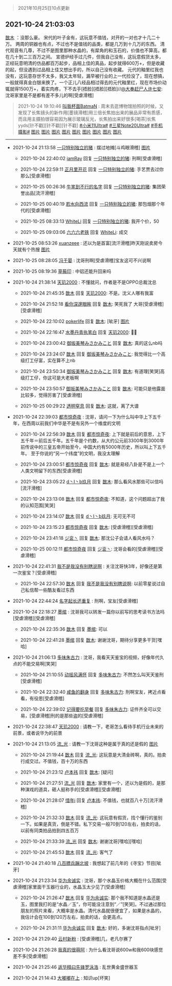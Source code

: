 > 2021年10月25日10点更新
<link rel="stylesheet" href="https://cdn.jsdelivr.net/gh/taotie6/sampleJSON@main/css/photo_show.css">
<meta name="referrer" content="no-referrer" />


 ## 2021-10-24 21:03:03 

 [㪚木](https://www.coolapk.com/feed/30923967?shareKey=ZDI3ODA5MmI3YzE0NjE3NTVhNGE~) ：没那么豪。
宋代的叶子金有，这玩意不值钱，对开的一对也才十几二十万。
两周的铜器也有点，不过也不是值钱的品类，都是几万到十几万的东西。
清代观音有几尊，不过不是图里那种水晶的，有犀角的和玉石的，价值也不算高，都在几十到二三百万之间。
宣德炉经手过几件，但我自己没有，这玩意假货太多<!--break-->，正经玩意明清的仿品都百万起步，品相上佳的真品，起步就得600万+，但是收藏的起，但没遇到过品相上佳又想出手的，所以自己没有收藏。
元代的釉里红我也没有，这玩意存世不太多，我又太年轻，漏早被行业的上一代捡没了，现在想搞，一般就得真金白银来换了。一个正儿八经品相过得去的元代釉里红，现在市场价动辄就得1500万+，着实肉疼，下不去手[捂脸][捂脸][捂脸]//<a class="feed-link-uname" href="/u/大奉赶尸人许七安">@大奉赶尸人许七安</a>:沈哥家里是不是都有差不多儿的啊[受虐滑稽] 

<div class="album">
</div>

> 2021-10-24 19:10:46 
> [叫我杯面BatmaN](https://www.coolapk.com/feed/30921473?shareKey=ODI5NzY3ZjI4NGViNjE3NTVhNGE~) : 周末去逛博物馆拍照的时候，又发现了长焦镜头的新作用[墨镜滑稽]用三倍长焦拍出来的展品非常有质感，而且用主摄拍很容易因为展示玻璃反光，长焦拍出来好很多[喝茶]长焦yyds[针不戳][针不戳][针不戳] <a class="feed-link-tag" href="/t/小米11Ultra?type=0">#小米11Ultra#</a> <a class="feed-link-tag" href="/t/三星Note20Ultra?type=0">#三星Note20Ultra#</a> <a class="feed-link-tag" href="/t/手机摄影?type=0">#手机摄影#</a> 
[图片](http://image.coolapk.com/feed/2021/1024/19/1850755_4c81335d_3842_8029@3273x2455.jpeg)
[图片](http://image.coolapk.com/feed/2021/1024/19/1850755_15e173b1_3842_8031@3325x2494.jpeg)
[图片](http://image.coolapk.com/feed/2021/1024/19/1850755_bc52388d_3842_8033@3325x2494.jpeg)
[图片](http://image.coolapk.com/feed/2021/1024/19/1850755_32d5aabc_3842_8035@3052x2289.jpeg)
[图片](http://image.coolapk.com/feed/2021/1024/19/1850755_d1128a3e_3842_8037@3324x2493.jpeg)
[图片](http://image.coolapk.com/feed/2021/1024/19/1850755_b43e66d6_3842_8039@2494x3325.jpeg)
[图片](http://image.coolapk.com/feed/2021/1024/19/1850755_ec441d64_3842_8041@3325x2494.jpeg)
[图片](http://image.coolapk.com/feed/2021/1024/19/1850755_9195c6e5_3842_8043@2494x3325.jpeg)
[图片](http://image.coolapk.com/feed/2021/1024/19/1850755_62b55f3b_3842_8056@3325x2494.jpeg)

 ------- 

- 2021-10-24 21:13:58 [一只特别独立的猪](uid=3908917) : 摆过地摊[斗鸡眼滑稽] [图片](http://image.coolapk.com/feed/2021/1024/21/3908917_1dea5ca4_1232_4768@1600x2134.jpeg)

    - 2021-10-24 22:40:02 [iamRay](uid=895867) 回复 [一只特别独立的猪](uid=3908917): 刑啊[受虐滑稽] 

    - 2021-10-24 22:59:11 [正月里开花](uid=1789461) 回复 [一只特别独立的猪](uid=3908917): 手艺贾去过你那么[受虐滑稽] 

    - 2021-10-25 00:26:36 [牛笔到不行的名字](uid=2374460) 回复 [一只特别独立的猪](uid=3908917): 集团荣誉出品[流汗滑稽] 

    - 2021-10-25 00:40:19 [若水向西流](uid=1707033) 回复 [一只特别独立的猪](uid=3908917): 那包烟那个年代的[受虐滑稽] 

    - 2021-10-25 08:33:13 [WhiteLi](uid=1895176) 回复 [一只特别独立的猪](uid=3908917): 我开个价，50 

    - 2021-10-25 09:03:06 [六六六老铁](uid=1165265) 回复 [WhiteLi](uid=1895176): 成交 

- 2021-10-25 08:53:26 [xuanzeee](uid=1362965) : 还以为是首富[流汗滑稽]昨天刚说卖房今天就有个热搜 [图片](http://image.coolapk.com/feed/2021/1025/08/1362965_3205_4579@828x1793.jpg)

- 2021-10-25 08:28:05 [冯于晏](uid=2980763) : 沈哥刑啊[受虐滑稽]宝友这可不兴说啊 

- 2021-10-25 08:19:36 [草莓印](uid=2235475) : 中铝还能升回来吗 

- 2021-10-24 21:38:14 [天玑2000](uid=7131038) : 不懂就问，作者是不是OPPO总裁沈总 

    - 2021-10-24 21:45:35 [㪚木](uid=1081091) 回复 [天玑2000](uid=7131038): 不是。沈义人哪有我富 

    - 2021-10-24 21:52:18 [看你深邃眼眸](uid=2072991) 回复 [㪚木](uid=1081091): 笑死我了 大哥[受虐滑稽][受虐滑稽] 

    - 2021-10-24 22:10:02 [pokerlife](uid=575409) 回复 [㪚木](uid=1081091): [呲牙] [图片](http://image.coolapk.com/feed/2021/1024/22/575409_2b355fe2_4596_3069@750x774.jpeg)

    - 2021-10-24 22:16:47 [水墨丹青执笔白](uid=3060746) 回复 [天玑2000](uid=7131038): 🤣🤣 

    - 2021-10-24 23:00:42 [御坂美琴みさかみこと](uid=2289651) 回复 [㪚木](uid=1081091): 真的这么nb吗 

    - 2021-10-24 23:24:07 [㪚木](uid=1081091) 回复 [御坂美琴みさかみこと](uid=2289651): 我觉得比一个高级打工仔富，实在算不上nb 

    - 2021-10-24 23:50:34 [御坂美琴みさかみこと](uid=2289651) 回复 [㪚木](uid=1081091): 有道理[笑哭]高级打工仔，你这可是大老板啊 

    - 2021-10-24 23:50:57 [御坂美琴みさかみこと](uid=2289651) 回复 [㪚木](uid=1081091): 可能只是他露面比较多，觉得厉害了[受虐滑稽] 

    - 2021-10-25 00:29:22 [透明窒息](uid=2443616) 回复 [㪚木](uid=1081091): 这就，离了大谱 

- 2021-10-24 22:39:03 [都市惊奇夜](uid=1326128) : 沈哥，请问一下为什么叫中华上下五千年，在西周以前我们中华是不是有另外一个维度的文明 

    - 2021-10-24 22:56:39 [㪚木](uid=1081091) 回复 [都市惊奇夜](uid=1326128): 上下就是前后的意思，上下五千年＝前后五千年。五千年是个约数，从大约公元前3300年到3000年前传说中的三皇五帝开始至今，中国大约有5000年历史，所以叫上下五千年。
至于你说的“另一个纬度”的文明，我没太理解 

    - 2021-10-24 23:00:51 [都市惊奇夜](uid=1326128) 回复 [㪚木](uid=1081091): 就是易经八卦是不是上一个人类文明留下的东西[受虐滑稽] 

    - 2021-10-24 23:05:22 [d丶I丶b玖月](uid=2952537) 回复 [㪚木](uid=1081091): 那么看风水那些可以信吗[流汗滑稽] 

    - 2021-10-24 23:13:08 [㪚木](uid=1081091) 回复 [都市惊奇夜](uid=1326128): 不知道，这个问题超出了我的认知范围[笑哭] 

    - 2021-10-24 23:14:07 [㪚木](uid=1081091) 回复 [d丶I丶b玖月](uid=2952537): 无可无不可 

    - 2021-10-24 23:15:23 [都市惊奇夜](uid=1326128) 回复 [㪚木](uid=1081091): [受虐滑稽][受虐滑稽] 

    - 2021-10-24 23:41:18 [ジ衮丶](uid=494451) 回复 [㪚木](uid=1081091): 那沈公子会请人看风水吗？ 

    - 2021-10-25 00:12:11 [都市惊奇夜](uid=1326128) 回复 [ジ衮丶](uid=494451): 沈哥会看的[受虐滑稽][受虐滑稽] 

- 2021-10-24 22:41:31 [我不是我没有别瞎说啊](uid=2231912) : 关注沈哥快3年，好像还是第一次鉴宝？[受虐滑稽] 

    - 2021-10-24 22:57:30 [㪚木](uid=1081091) 回复 [我不是我没有别瞎说啊](uid=2231912): 以前零星说过自己私信帮一些酷友看过东西 

- 2021-10-24 22:44:24 [名字起长还重复](uid=485854) : 刑啊，宝友[受虐滑稽] 

- 2021-10-24 22:18:27 [墨绾](uid=696193) : 沈哥我可以转发一篇你以前写的思考读书方法吗[受虐滑稽][受虐滑稽] 

    - 2021-10-24 22:35:36 [㪚木](uid=1081091) 回复 [墨绾](uid=696193): 可以 

    - 2021-10-24 22:41:28 [墨绾](uid=696193) 回复 [㪚木](uid=1081091): 谢谢沈哥，期待分享更多干货[嘿哈] 

- 2021-10-24 21:06:13 [多味朱古力](uid=1614110) : 沈哥，我看天天鉴宝的视频，好像年代久点的不能交易啊[笑哭] 

    - 2021-10-24 21:10:55 [动摇风满怀](uid=2908614) 回复 [多味朱古力](uid=1614110): 不然怎么叫天天鉴刑[受虐滑稽] 

    - 2021-10-24 22:32:40 [咸鱼的翻身](uid=3945270) 回复 [多味朱古力](uid=1614110): 刑啊宝友，拷近点看看，有役思[受虐滑稽] 

    - 2021-10-24 22:39:02 [记得要吃早餐](uid=4374824) 回复 [多味朱古力](uid=1614110): 证件齐全可以交易，[受虐滑稽]刑的是那些盗的[受虐滑稽] 

- 2021-10-24 22:38:47 [天玑2000](uid=7131038) : 请教一下，老哥怎么看待手机行业未来的前景，或者说华为的前景 

- 2021-10-24 21:13:05 [流_光](uid=1451285) : 请教一下沈哥这种是属于真的还是假的 [图片](http://image.coolapk.com/feed/2021/1024/21/1451285_1185_2387@641x606.jpg)

    - 2021-10-24 21:19:44 [㪚木](uid=1081091) 回复 [流_光](uid=1451285): 这玩意是大清金砖啊，真的。拍卖行成交过。不值钱，百十万的东西 

    - 2021-10-24 21:23:12 [卢本祎](uid=2851774) 回复 [㪚木](uid=1081091): [疑问] 

    - 2021-10-24 21:27:51 [流_光](uid=1451285) 回复 [㪚木](uid=1081091): 家里有一个，还以为是假的，是那种演戏的道具，砸人挺称手的[受虐滑稽][受虐滑稽] 

    - 2021-10-24 21:28:07 [惜年i](uid=1949102) 回复 [卢本祎](uid=2851774): 不值钱，也就百八十万[流汗滑稽] 

    - 2021-10-24 21:32:33 [㪚木](uid=1081091) 回复 [流_光](uid=1451285): 这玩意有假货，找个懂行的鉴别一下。如果是真货，倒是不错。私下交易一般70到120左右，拍卖的话，以前有同类拍品拍到四五百万 

    - 2021-10-24 21:33:39 [流_光](uid=1451285) 回复 [㪚木](uid=1081091): 谢谢沈哥[嘿哈][嘿哈] 

    - 2021-10-24 21:45:53 [㪚木](uid=1081091) 回复 [流_光](uid=1451285): 客气了 

- 2021-10-24 21:40:18 [八百膘兵蹦北坡](uid=1105274) : 我想起了前几年的《寻宝》节目[呲牙] 

- 2021-10-24 21:23:34 [华为余诚实](uid=1792952) : 沈哥，那个水晶玉价格大概在什么范围[受虐滑稽]家里面干玉器行业的，水晶玉太少见了[受虐滑稽] 

    - 2021-10-24 21:26:47 [㪚木](uid=1081091) 回复 [华为余诚实](uid=1792952): 那个我不知道是水晶还是玉，图里我打的是“水晶／玉”，你可能没注意到“／”[笑哭]。不过通过那位朋友的照片来看，大概率是水晶。清代水晶就很便宜了，如果是水晶的，我估计会在100到120万左右，拍卖的话，会更高点。 

    - 2021-10-24 21:31:11 [华为余诚实](uid=1792952) 回复 [㪚木](uid=1081091): 好的，多谢沈哥指点[呲牙] 

- 2021-10-24 21:29:40 [云村新粉](uid=809098) : [受虐滑稽]几，老凡尔赛了 

- 2021-10-24 21:26:28 [我真的很萌阿](uid=2027224) : 为什么看沈哥说600w和我600块感觉差不多[受虐滑稽] 

- 2021-10-24 21:25:46 [返华精曰先锋罗泳浩](uid=832365) : 乱世黄金盛世器玉 

- 2021-10-24 21:14:43 [大嘟嘟在上](uid=4316956) : 知识up[坏笑] 

